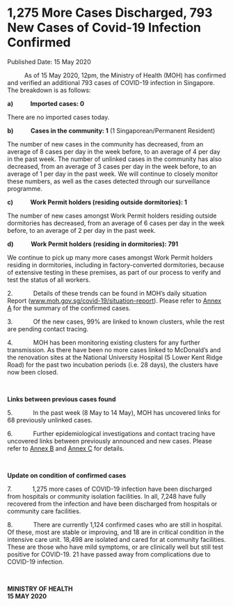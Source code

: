 <html>
    <meta http-equiv="Content-Type" content="text/html; charset=utf-8"/>
    <meta charset="utf-8"/>
    <title>1,275 More Cases Discharged, 793 New Cases of Covid-19 Infection Confirmed</title>
    <body><h1>1,275 More Cases Discharged, 793 New Cases of Covid-19 Infection Confirmed</h1>
    <p>Published Date: 15 May 2020</p> <p>&nbsp;&nbsp;&nbsp;&nbsp;&nbsp;&nbsp;&nbsp;&nbsp;&nbsp; As of 15 May 2020, 12pm, the Ministry of Health (MOH) has confirmed and verified an additional 793 cases of COVID-19 infection in Singapore. The breakdown is as follows: </p><p><strong>a)&nbsp;&nbsp;&nbsp;&nbsp;&nbsp;&nbsp;&nbsp;&nbsp;&nbsp;&nbsp;&nbsp; Imported cases: 0</strong></p><p>There are no imported cases today. </p><p><strong>b)&nbsp;&nbsp;&nbsp;&nbsp;&nbsp;&nbsp;&nbsp;&nbsp;&nbsp;&nbsp;&nbsp; Cases in the community: 1</strong> (1 Singaporean/Permanent Resident)</p><p>The number of new cases in the community has decreased, from an average of 8 cases per day in the week before, to an average of 4 per day in the past week. The number of unlinked cases in the community has also decreased, from an average of 3 cases per day in the week before, to an average of 1 per day in the past week. We will continue to closely monitor these numbers, as well as the cases detected through our surveillance programme.</p><p><strong>c)&nbsp;&nbsp;&nbsp;&nbsp;&nbsp;&nbsp;&nbsp;&nbsp;&nbsp;&nbsp;&nbsp; Work Permit holders (residing outside dormitories): 1</strong></p><p>The number of new cases amongst Work Permit holders residing outside dormitories has decreased, from an average of 6 cases per day in the week before, to an average of 2 per day in the past week. </p><p><strong>d)&nbsp;&nbsp;&nbsp;&nbsp;&nbsp;&nbsp;&nbsp;&nbsp;&nbsp;&nbsp;&nbsp; Work Permit holders (residing in dormitories): 791</strong></p><p>We continue to pick up many more cases amongst Work Permit holders residing in dormitories, including in factory-converted dormitories, because of extensive testing in these premises, as part of our process to verify and test the status of all workers. </p><p>2.&nbsp;&nbsp;&nbsp;&nbsp;&nbsp;&nbsp;&nbsp;&nbsp;&nbsp;&nbsp;&nbsp; Details of these trends can be found in MOH’s daily situation Report (<a title="" href="http://www.moh.gov.sg/covid-19/situation-report" target="_blank" data-saferedirecturl="https://www.google.com/url?q=http://www.moh.gov.sg/covid-19/situation-report&amp;source=gmail&amp;ust=1589640878744000&amp;usg=AFQjCNHDK0RLL9PPGpYA6k0M6un0qezHSQ">www.moh.gov.sg/covid-19/<wbr>situation-report</a>). Please refer to <a title="Annex A" href="/docs/librariesprovider5/pressroom/annex-a-15-may.pdf?sfvrsn=8be4438d_2">Annex A</a>&nbsp;for the summary of the confirmed cases. </p><p>3.&nbsp;&nbsp;&nbsp;&nbsp;&nbsp;&nbsp;&nbsp;&nbsp;&nbsp;&nbsp;&nbsp; Of the new cases, 99% are linked to known clusters, while the rest are pending contact tracing. </p><p>4.&nbsp;&nbsp;&nbsp;&nbsp;&nbsp;&nbsp;&nbsp;&nbsp;&nbsp;&nbsp;&nbsp; MOH has been monitoring existing clusters for any further transmission. As there have been no more cases linked to McDonald’s and the renovation sites at the National University Hospital (5 Lower Kent Ridge Road) for the past two incubation periods (i.e. 28 days), the clusters have now been closed.</p><p>&nbsp;</p><p><strong>Links between previous cases found</strong></p><p>5.&nbsp;&nbsp;&nbsp;&nbsp;&nbsp;&nbsp;&nbsp;&nbsp;&nbsp;&nbsp;&nbsp; In the past week (8 May to 14 May), MOH has uncovered links for 68 previously unlinked cases. </p><p>6.&nbsp;&nbsp;&nbsp;&nbsp;&nbsp;&nbsp;&nbsp;&nbsp;&nbsp;&nbsp;&nbsp; Further epidemiological investigations and contact tracing have uncovered links between previously announced and new cases. Please refer to <a title="Annex B" href="/docs/librariesprovider5/pressroom/annex-b-15-may.pdf?sfvrsn=e0e59d27_2">Annex B</a>&nbsp;and <a title="Annex C" href="/docs/librariesprovider5/pressroom/annex-c-15-may.pdf?sfvrsn=f43516dd_2">Annex C</a>&nbsp;for details.</p><p>&nbsp;</p><p><strong>Update on condition of confirmed cases</strong></p><p>7.&nbsp;&nbsp;&nbsp;&nbsp;&nbsp;&nbsp;&nbsp;&nbsp;&nbsp;&nbsp;&nbsp; 1,275 more cases of COVID-19 infection have been discharged from hospitals or community isolation facilities. In all, 7,248 have fully recovered from the infection and have been discharged from hospitals or community care facilities. </p><p>8.&nbsp;&nbsp;&nbsp;&nbsp;&nbsp;&nbsp;&nbsp;&nbsp;&nbsp;&nbsp;&nbsp; There are currently 1,124 confirmed cases who are still in hospital. Of these, most are stable or improving, and 18 are in critical condition in the intensive care unit. 18,498 are isolated and cared for at community facilities. These are those who have mild symptoms, or are clinically well but still test positive for COVID-19. 21 have passed away from complications due to COVID-19 infection. </p><p>&nbsp;</p><p><strong>MINISTRY OF HEALTH<br>15 MAY 2020</strong></p></body>
</html>